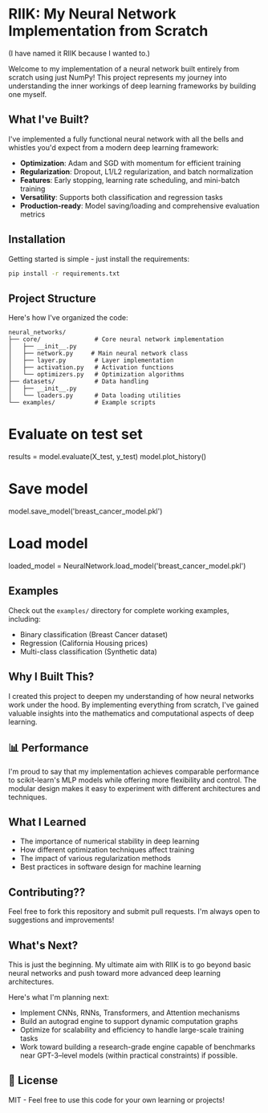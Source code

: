 # RIIK: My Neural Network Implementation from Scratch

(I have named it RIIK because I wanted to.) 

Welcome to my implementation of a neural network built entirely from scratch using just NumPy! This project represents my journey into understanding the inner workings of deep learning frameworks by building one myself.

##  What I've Built?

I've implemented a fully functional neural network with all the bells and whistles you'd expect from a modern deep learning framework:

- **Optimization**: Adam and SGD with momentum for efficient training
- **Regularization**: Dropout, L1/L2 regularization, and batch normalization
- **Features**: Early stopping, learning rate scheduling, and mini-batch training
- **Versatility**: Supports both classification and regression tasks
- **Production-ready**: Model saving/loading and comprehensive evaluation metrics

##  Installation

Getting started is simple - just install the requirements:

```bash
pip install -r requirements.txt
```

##  Project Structure

Here's how I've organized the code:

```
neural_networks/
├── core/               # Core neural network implementation
│   ├── __init__.py     
│   ├── network.py     # Main neural network class
│   ├── layer.py        # Layer implementation
│   ├── activation.py   # Activation functions
│   └── optimizers.py   # Optimization algorithms
├── datasets/           # Data handling
│   ├── __init__.py
│   └── loaders.py      # Data loading utilities
└── examples/           # Example scripts
```

<!-- ##  Quick Start

Here's how you can use my neural network implementation:

```python
from neural_networks.core import NeuralNetwork
from neural_networks.datasets.loaders import DataLoader

# Load some data
data = DataLoader.load_classification_dataset('breast_cancer')
X_train, y_train = data['X_train'], data['y_train']
X_val, y_val = data['X_val'], data['y_val']
X_test, y_test = data['X_test'], data['y_test']

# Define the network architecture
architecture = [
    (30, 64, 'relu', 0.3, True),    # Input layer
    (64, 32, 'relu', 0.3, True),     # Hidden layer 1
    (32, 16, 'relu', 0.2, False),    # Hidden layer 2
    (16, 1, 'sigmoid', 0.0, False)   # Output layer
]

# Create and train the model
model = NeuralNetwork(architecture, task='classification', optimizer='adam', learning_rate=0.001)

model.fit(
    X_train, y_train, X_val, y_val,
    epochs=500, 
    batch_size=32,
    l2_reg=0.001, 
    early_stopping=True,
    patience=30, 
    lr_schedule=True
) -->

# Evaluate on test set
results = model.evaluate(X_test, y_test)
model.plot_history()

# Save model
model.save_model('breast_cancer_model.pkl')

# Load model
loaded_model = NeuralNetwork.load_model('breast_cancer_model.pkl')


## Examples

Check out the `examples/` directory for complete working examples, including:

- Binary classification (Breast Cancer dataset)
- Regression (California Housing prices)
- Multi-class classification (Synthetic data)

## Why I Built This?

I created this project to deepen my understanding of how neural networks work under the hood. By implementing everything from scratch, I've gained valuable insights into the mathematics and computational aspects of deep learning.

## 📊 Performance

I'm proud to say that my implementation achieves comparable performance to scikit-learn's MLP models while offering more flexibility and control. The modular design makes it easy to experiment with different architectures and techniques.

## What I Learned

- The importance of numerical stability in deep learning
- How different optimization techniques affect training
- The impact of various regularization methods
- Best practices in software design for machine learning

## Contributing??

Feel free to fork this repository and submit pull requests. I'm always open to suggestions and improvements!

## What's Next? 

This is just the beginning. My ultimate aim with RIIK is to go beyond basic neural networks and push toward more advanced deep learning architectures. 

Here's what I'm planning next:

- Implement CNNs, RNNs, Transformers, and Attention mechanisms
- Build an autograd engine to support dynamic computation graphs
- Optimize for scalability and efficiency to handle large-scale training tasks
- Work toward building a research-grade engine capable of benchmarks near GPT-3–level models (within practical constraints) if possible. 

## 📜 License

MIT - Feel free to use this code for your own learning or projects!
